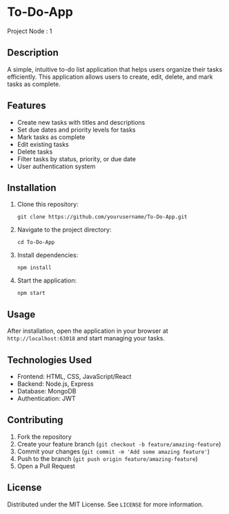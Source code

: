 # To-Do-App
Project Node : 1

## Description
A simple, intuitive to-do list application that helps users organize their tasks efficiently. This application allows users to create, edit, delete, and mark tasks as complete.

## Features
- Create new tasks with titles and descriptions
- Set due dates and priority levels for tasks
- Mark tasks as complete
- Edit existing tasks
- Delete tasks
- Filter tasks by status, priority, or due date
- User authentication system

## Installation
1. Clone this repository:
   ```
   git clone https://github.com/yourusername/To-Do-App.git
   ```
2. Navigate to the project directory:
   ```
   cd To-Do-App
   ```
3. Install dependencies:
   ```
   npm install
   ```
4. Start the application:
   ```
   npm start
   ```

## Usage
After installation, open the application in your browser at `http://localhost:63018` and start managing your tasks.

## Technologies Used
- Frontend: HTML, CSS, JavaScript/React
- Backend: Node.js, Express
- Database: MongoDB
- Authentication: JWT

## Contributing
1. Fork the repository
2. Create your feature branch (`git checkout -b feature/amazing-feature`)
3. Commit your changes (`git commit -m 'Add some amazing feature'`)
4. Push to the branch (`git push origin feature/amazing-feature`)
5. Open a Pull Request

## License
Distributed under the MIT License. See `LICENSE` for more information.
